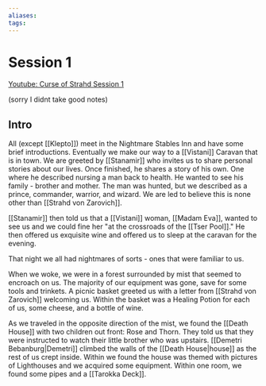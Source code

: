 ```yaml
---
aliases: 
tags: 
---
```


# Session 1

[Youtube: Curse of Strahd Session 1](https://youtu.be/oi6ezqF05T8)

(sorry I didnt take good notes)

## Intro

All (except [[Klepto]]) meet in the Nightmare Stables Inn and have some brief introductions.  Eventually we make our way to a [[Vistani]] Caravan that is in town.  We are greeted by [[Stanamir]] who invites us to share personal stories about our lives. Once finished, he shares a story of his own.  One where he described nursing a man back to health.  He wanted to see his family - brother and mother.  The man was hunted, but we described as a prince, commander, warrior, and wizard.  We are led to believe this is none other than [[Strahd von Zarovich]].

[[Stanamir]] then told us that a [[Vistani]] woman, [[Madam Eva]], wanted to see us and we could fine her "at the crossroads of the [[Tser Pool]]."  He then offered us exquisite wine and offered us to sleep at the caravan for the evening.

That night we all had nightmares of sorts - ones that were familiar to us.

When we woke, we were in a forest surrounded by mist that seemed to encroach on us.  The majority of our equipment was gone, save for some tools and trinkets. A picnic basket greeted us with a letter from [[Strahd von Zarovich]] welcoming us.  Within the basket was a Healing Potion for each of us, some cheese, and a bottle of wine. 

As we traveled in the opposite direction of the mist, we found the [[Death House]] with two children out front: Rose and Thorn. They told us that they were instructed to watch their little brother who was upstairs.  [[Demetri Bebanburg|Demetri]] climbed the walls of the [[Death House|house]] as the rest of us crept inside.  Within we found the house was themed with pictures of Lighthouses and we acquired some equipment.  Within one room, we found some pipes and a [[Tarokka Deck]].